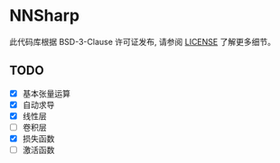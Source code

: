# NNSharp

此代码库根据 BSD-3-Clause 许可证发布, 请参阅 [LICENSE](LICENSE.txt) 了解更多细节。

## TODO

- [x] 基本张量运算
- [x] 自动求导
- [x] 线性层
- [ ] 卷积层
- [x] 损失函数
- [ ] 激活函数
